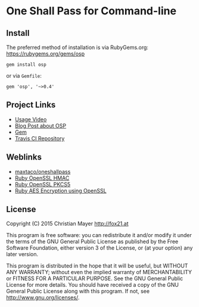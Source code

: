 # One Shall Pass for Command-line

## Install

The preferred method of installation is via RubyGems.org:  
<https://rubygems.org/gems/osp>

	gem install osp

or via `Gemfile`:

	gem 'osp', '~>0.4'

## Project Links

- [Usage Video](https://asciinema.org/a/32521)
- [Blog Post about OSP](http://blog.fox21.at/2015/12/19/one-shall-pass-for-command-line.html)
- [Gem](https://rubygems.org/gems/osp)
- [Travis CI Repository](https://travis-ci.org/TheFox/osp)

## Weblinks

- [maxtaco/oneshallpass](https://github.com/maxtaco/oneshallpass)
- [Ruby OpenSSL HMAC](http://ruby-doc.org/stdlib-2.2.4/libdoc/openssl/rdoc/OpenSSL/HMAC.html)
- [Ruby OpenSSL PKCS5](http://ruby-doc.org/stdlib-2.2.2/libdoc/openssl/rdoc/OpenSSL/PKCS5.html)
- [Ruby AES Encryption using OpenSSL](https://gist.github.com/byu/99651)

## License
Copyright (C) 2015 Christian Mayer <http://fox21.at>

This program is free software: you can redistribute it and/or modify it under the terms of the GNU General Public License as published by the Free Software Foundation, either version 3 of the License, or (at your option) any later version.

This program is distributed in the hope that it will be useful, but WITHOUT ANY WARRANTY; without even the implied warranty of MERCHANTABILITY or FITNESS FOR A PARTICULAR PURPOSE. See the GNU General Public License for more details. You should have received a copy of the GNU General Public License along with this program. If not, see <http://www.gnu.org/licenses/>.
